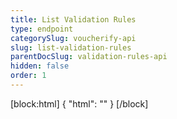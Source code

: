 ```yaml
---
title: List Validation Rules
type: endpoint
categorySlug: voucherify-api
slug: list-validation-rules
parentDocSlug: validation-rules-api
hidden: false
order: 1
---
```

[block:html]
{
  "html": "<style>\n[title=\"Toggle library\"] { \n  display: none; }\n.LanguagePicker-divider { \n  display: none; }\n.Playground-section3VTXuaYZivJK > .APISectionHeader3LN_-QIR0m7x {\n  display: none; }\n.LanguagePicker-languages1qVVo_v6AlP9 {\n  display: none; }\n</style>"
}
[/block]
